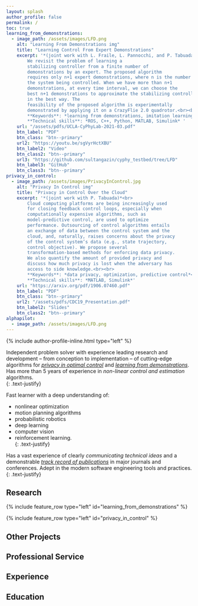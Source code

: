 ```yaml
---
layout: splash
author_profile: false
permalink: /
toc: true
learning_from_demonstrations:
  - image_path: /assets/images/LFD.png
    alt: "Learning From Demonstrations img"
    title: "Learning Control From Expert Demonstrations"
    excerpt: '*(joint work with L. Fraile, L. Pannocchi, and P. Tabuada)*<br>
		We revisit the problem of learning a 
		stabilizing controller from a finite number of 
		demonstrations by an expert. The proposed algorithm
		requires only n+1 expert demonstrations, where n is the number of states of 
		the system being controlled. When we have more than n+1 
		demonstrations, at every time interval, we can choose the 
		best n+1 demonstrations to approximate the stabilizing controller
		in the best way. The 
		feasibility of the proposed algorithm is experimentally 
		demonstrated by applying it on a CrazyFlie 2.0 quadrotor.<br><br>
		**Keywords**: *learning from demonstrations, imitation learning, motion control* <br>
		**Technical skills**: *ROS, C++, Python, MATLAB, Simulink* '
    url: "/assets/pdfs/UCLA-CyPhyLab-2021-03.pdf"
    btn_label: "PDF"
    btn_class: "btn--primary"
    url2: "https://youtu.be/sgVyrHctXBU"
    btn_label2: "Video"
    btn_class2: "btn--primary"
    url3: "https://github.com/sultangazin/cyphy_testbed/tree/LFD"
    btn_label3: "GitHub"
    btn_class3: "btn--primary"
privacy_in_control:
  - image_path: /assets/images/PrivacyInControl.jpg
    alt: "Privacy In Control img"
    title: "Privacy in Control Over the Cloud"
    excerpt: '*(joint work with P. Tabuada)*<br>
		Cloud computing platforms are being increasingly used 
		for closing feedback control loops, especially when 
		computationally expensive algorithms, such as 
		model-predictive control, are used to optimize
		performance. Outsourcing of control algorithms entails 
		an exchange of data between the control system and the 
		cloud, and, naturally, raises concerns about the privacy 
		of the control system’s data (e.g., state trajectory, 
		control objective). We propose several 
		transformation-based methods for enforcing data privacy. 
		We also quantify the amount of provided privacy and 
		discuss how much privacy is lost when the adversary has 
		access to side knowledge.<br><br>
		**Keywords**: *data privacy, optimization, predictive control*<br>
		**Technical skills**: *MATLAB, Simulink*'
    url: "https://arxiv.org/pdf/1906.07460.pdf"
    btn_label: "PDF"
    btn_class: "btn--primary"
    url2: "/assets/pdfs/CDC19_Presentation.pdf"
    btn_label2: "Slides"
    btn_class2: "btn--primary"
alphapilot:
  - image_path: /assets/images/LFD.png
---
```


{% include author-profile-inline.html type="left" %}

Independent problem solver with 
experience leading research and development – from 
conception to implementation – of cutting-edge algorithms 
for [*privacy in optimal control*](https://arxiv.org/abs/1906.07460) and [*learning from 
demonstrations*](https://github.com/sultangazin/cyphy_testbed/tree/LFD). Has more than 5 years of experience 
in *non-linear 
control and estimation* algorithms.  
{: .text-justify}  
   
Fast learner with a deep understanding of:
* nonlinear optimization
* motion planning algorithms 
* probabilistic robotics
* deep learning
* computer vision 
* reinforcement learning.  
{: .text-justify}  
 
Has a vast experience of 
clearly *communicating technical ideas* and a demonstrable 
[*track record of publications*](https://scholar.google.com/citations?hl=en&user=zf4Fxb0AAAAJ) in major journals and 
conferences. Adept in the modern software engineering tools
and practices.
{: .text-justify}  

## Research

{% include feature_row type="left" id="learning_from_demonstrations" %}

{% include feature_row type="left" id="privacy_in_control" %}

## Other Projects

## Professional Service

## Experience

## Education